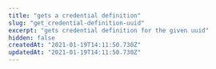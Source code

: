 ```yaml
---
title: "gets a credential definition"
slug: "get_credential-definition-uuid"
excerpt: "gets credential definition for the given uuid"
hidden: false
createdAt: "2021-01-19T14:11:50.730Z"
updatedAt: "2021-01-19T14:11:50.730Z"
---
```

